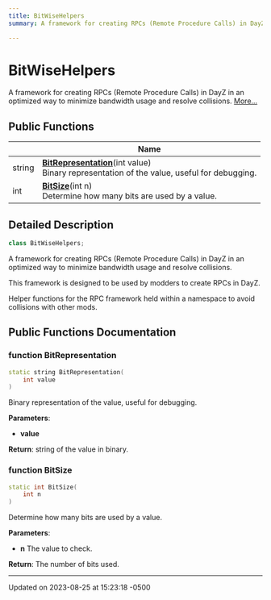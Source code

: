 ```yaml
---
title: BitWiseHelpers
summary: A framework for creating RPCs (Remote Procedure Calls) in DayZ in an optimized way to minimize bandwidth usage and resolve collisions. 

---
```


# BitWiseHelpers



A framework for creating RPCs (Remote Procedure Calls) in DayZ in an optimized way to minimize bandwidth usage and resolve collisions.  [More...](#detailed-description)

## Public Functions

|                | Name           |
| -------------- | -------------- |
| string | **[BitRepresentation](Classes/class_bit_wise_helpers.md#function-bitrepresentation)**(int value)<br>Binary representation of the value, useful for debugging.  |
| int | **[BitSize](Classes/class_bit_wise_helpers.md#function-bitsize)**(int n)<br>Determine how many bits are used by a value.  |

## Detailed Description

```cpp
class BitWiseHelpers;
```

A framework for creating RPCs (Remote Procedure Calls) in DayZ in an optimized way to minimize bandwidth usage and resolve collisions. 

This framework is designed to be used by modders to create RPCs in DayZ.

Helper functions for the RPC framework held within a namespace to avoid collisions with other mods. 

## Public Functions Documentation

### function BitRepresentation

```cpp
static string BitRepresentation(
    int value
)
```

Binary representation of the value, useful for debugging. 

**Parameters**: 

  * **value** 


**Return**: string of the value in binary. 

### function BitSize

```cpp
static int BitSize(
    int n
)
```

Determine how many bits are used by a value. 

**Parameters**: 

  * **n** The value to check. 


**Return**: The number of bits used. 

-------------------------------

Updated on 2023-08-25 at 15:23:18 -0500